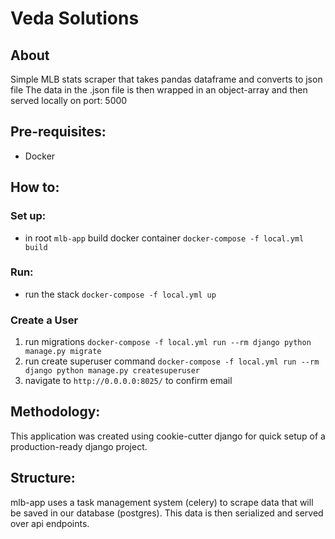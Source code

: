 # Veda Solutions 

## About

Simple MLB stats scraper that takes pandas dataframe and converts to json file
The data in the .json file is then wrapped in an object-array and then served 
locally on port: 5000 

## Pre-requisites:
- Docker

## How to:

### Set up:
- in root `mlb-app` build docker container
`docker-compose -f local.yml build`

### Run:

- run the stack `docker-compose -f local.yml up`


### Create a User

1. run migrations
`docker-compose -f local.yml run --rm django python manage.py migrate`
2. run create superuser command
`docker-compose -f local.yml run --rm django python manage.py createsuperuser`
3. navigate to `http://0.0.0.0:8025/` to confirm email


## Methodology:

This application was created using cookie-cutter django for quick setup of a 
production-ready django project.

## Structure:
mlb-app uses a task management system (celery) to scrape data that will be
saved in our database (postgres). This data is then serialized and served over api
endpoints.
